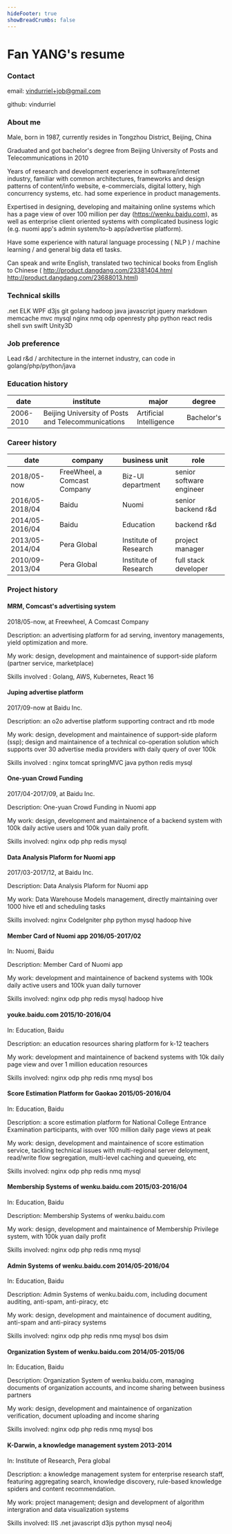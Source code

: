 ```yaml
---
hideFooter: true
showBreadCrumbs: false
---
```


# Fan YANG's resume

### Contact
email: vindurriel+job@gmail.com

github: vindurriel

### About me

Male, born in 1987, currently resides in Tongzhou District, Beijing, China

Graduated and got bachelor's degree from Beijing University of Posts and Telecommunications in 2010

Years of research and development experience in software/internet industry, familiar with common architectures, frameworks and design patterns of content/info website,
e-commercials, digital lottery, high concurrency systems, etc. had some experience in product managements.

Expertised in designing, developing and maitaining online systems which has a page view of over 100 million per day (https://wenku.baidu.com), as well as enterprise client oriented systems
 with complicated business logic (e.g. nuomi app's admin system/to-b app/advertise platform).

Have some experience with natural language processing ( NLP ) / machine learning / and general big data etl tasks.

Can speak and write English, translated two techinical books from English to Chinese ( http://product.dangdang.com/23381404.html http://product.dangdang.com/23688013.html)

### Technical skills

.net ELK WPF d3js git golang hadoop java javascript jquery markdown memcache mvc mysql nginx nmq odp openresty php python react redis shell svn swift Unity3D

### Job preference
Lead r&d / architecture in the internet industry, can code in golang/php/python/java

### Education history

|date|institute|major|degree|
|-|-|-|-|
|2006-2010|Beijing University of Posts and Telecommunications|Artificial Intelligence|Bachelor's|

### Career history 
date|company|business unit|role
-|-|-|-
2018/05-now | FreeWheel, a Comcast Company | Biz-UI department | senior software engineer
2016/05-2018/04 | Baidu | Nuomi | senior backend r&d
2014/05-2016/04 | Baidu | Education | backend r&d
2013/05-2014/04 | Pera Global | Institute of Research | project manager
2010/09-2013/04 | Pera Global | Institute of Research | full stack developer

### Project history

#### MRM, Comcast's advertising system
2018/05-now, at Freewheel, A Comcast Company

Description: an advertising platform for ad serving, inventory managements, yield optimization and more.

My work: design, development and maintainence of support-side plaform (partner service, marketplace)

Skills involved : Golang, AWS, Kubernetes, React 16

#### Juping advertise platform
2017/09-now at Baidu Inc.

Description: an o2o advertise platform supporting contract and rtb mode

My work: design, development and maintainence of support-side plaform (ssp);
design and maintainence of a technical co-operation solution which supports over 30 advertise media providers with daily query of over 100k 

Skills involved : nginx tomcat springMVC java python redis mysql

#### One-yuan Crowd Funding
2017/04-2017/09, at Baidu Inc.

Description: One-yuan Crowd Funding in Nuomi app

My work: design, development and maintainence of a backend system with 100k daily active users and 100k yuan daily profit.

Skills involved: nginx odp php redis mysql

#### Data Analysis Plaform for Nuomi app
2017/03-2017/12, at Baidu Inc.

Description: Data Analysis Plaform for Nuomi app 

My work: Data Warehouse Models management, directly maintaining over 1000 hive etl and scheduling tasks

Skills involved: nginx CodeIgniter php python mysql hadoop hive 

#### Member Card of Nuomi app 2016/05-2017/02

In: Nuomi, Baidu

Description: Member Card of Nuomi app 

My work: development and maintainence of backend systems with 100k daily active users and 100k yuan daily turnover

Skills involved: nginx odp php redis mysql hadoop hive

#### youke.baidu.com 2015/10-2016/04

In:  Education, Baidu

Description: an education resources sharing platform for k-12 teachers

My work: development and maintainence of backend systems with 10k daily page view and over 1 million education resources

Skills involved: nginx odp php redis nmq mysql bos

#### Score Estimation Platform for Gaokao 2015/05-2016/04

In:  Education, Baidu

Description: a score estimation platform for National College Entrance Examination participants, with over 100 million daily page views at peak

My work: design, development and maintainence of score estimation service, tackling technical issues with multi-regional server deloyment, read/write flow segregation, multi-level caching and queueing, etc

Skills involved: nginx odp php redis nmq mysql

#### Membership Systems of wenku.baidu.com 2015/03-2016/04

In:  Education, Baidu

Description: Membership Systems of wenku.baidu.com

My work:  design, development and maintainence of Membership Privilege system, with 100k yuan daily profit

Skills involved: nginx odp php redis nmq mysql

#### Admin Systems of wenku.baidu.com 2014/05-2016/04

In:  Education, Baidu

Description: Admin Systems of wenku.baidu.com, including document auditing, anti-spam, anti-piracy, etc

My work: design, development and maintainence of document auditing, anti-spam and anti-piracy systems

Skills involved: nginx odp php redis nmq mysql bos dsim

#### Organization System of wenku.baidu.com 2014/05-2015/06

In:  Education, Baidu

Description: Organization System of wenku.baidu.com, managing documents of organization accounts, and income sharing between business partners

My work: design, development and maintainence of organization verification, document uploading and income sharing

Skills involved: nginx odp php redis nmq mysql bos

#### K-Darwin, a knowledge management system 2013-2014

In: Institute of Research, Pera global

Description: a knowledge management system for enterprise research staff, featuring aggregating search, knowledge discovery, rule-based knowledge spiders and content recommendation.

My work: project management; design and development of algorithm intergration and data visualization systems

Skills involved: IIS .net javascript d3js python mysql neo4j
